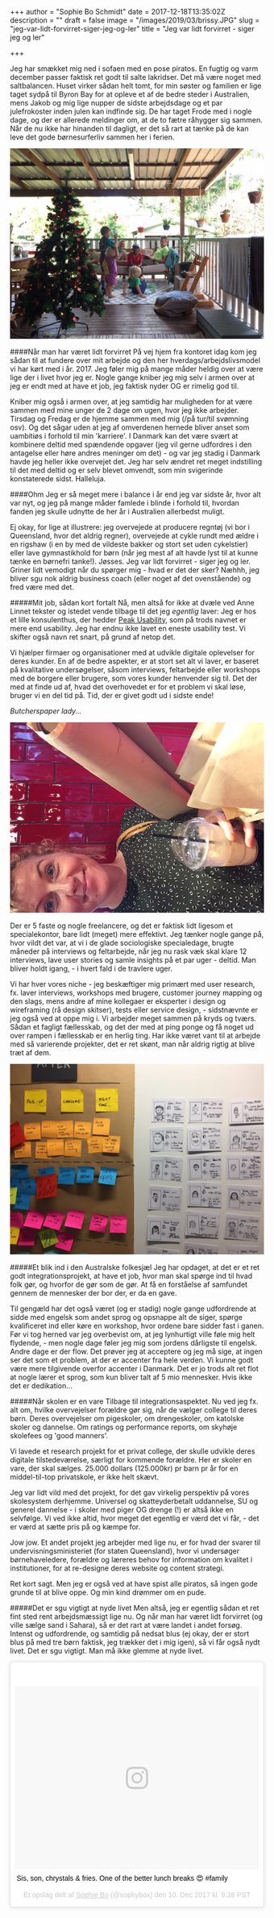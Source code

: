 +++
author = "Sophie Bo Schmidt"
date = 2017-12-18T13:35:02Z
description = ""
draft = false
image = "/images/2019/03/brissy.JPG"
slug = "jeg-var-lidt-forvirret-siger-jeg-og-ler"
title = "Jeg var lidt forvirret - siger jeg og ler"

+++


Jeg har smækket mig ned i sofaen med en pose piratos. En fugtig og varm december passer faktisk ret godt til salte lakridser. Det må være noget med saltbalancen. Huset virker sådan helt tomt, for min søster og familien er lige taget sydpå til Byron Bay for at opleve et af de bedre steder i Australien, mens Jakob og mig lige nupper de sidste arbejdsdage og et par julefrokoster inden julen kan indfinde sig. De har taget Frode med i nogle dage, og der er allerede meldinger om, at de to fætre råhygger sig sammen. Når de nu ikke har hinanden til dagligt, er det så rart at tænke på de kan leve det gode børnesurferliv sammen her i ferien.  


![](/content/images/2017/12/FullSizeRender--5-.jpg)

####Når man har været lidt forvirret
På vej hjem fra kontoret idag kom jeg sådan til at fundere over mit arbejde og den her hverdags/arbejdslivsmodel vi har kørt med i år. 2017. Jeg føler mig på mange måder heldig over at være lige der i livet hvor jeg er. Nogle gange kniber jeg mig selv i armen over at jeg er endt med at have et job, jeg faktisk nyder OG er rimelig god til. 

Kniber mig også i armen over, at jeg samtidig har muligheden for at være sammen med mine unger de 2 dage om ugen, hvor jeg ikke arbejder. Tirsdag og Fredag er de hjemme sammen med mig (/på tur/til svømning osv). Og det sågar uden at jeg af omverdenen hernede bliver anset som uambitiøs i forhold til min 'karriere'. I Danmark kan det være svært at kombinere deltid med spændende opgaver (jeg vil gerne udfordres i den antagelse eller høre andres meninger om det) - og var jeg stadig i Danmark havde jeg heller ikke overvejet det. Jeg har selv ændret ret meget indstilling til det med deltid og er selv blevet omvendt, som min svigerinde konstaterede sidst. Halleluja. 

####Ohm
Jeg er så meget mere i balance i år end jeg var sidste år, hvor alt var nyt, og jeg på mange måder famlede i blinde i forhold til, hvordan fanden jeg skulle udnytte de her år i Australien allerbedst muligt. 

Ej okay, for lige at illustrere: jeg overvejede at producere regntøj (vi bor i Queensland, hvor det aldrig regner), overvejede at cykle rundt med ældre i en rigshaw (i en by med de vildeste bakker og stort set uden cykelstier) eller lave gymnastikhold for børn (når jeg mest af alt havde lyst til at kunne tænke en børnefri tanke!). Jøsses. Jeg var lidt forvirret - siger jeg og ler. Griner lidt vemodigt når du spørger mig - hvad er det der sker? Næhhh, jeg bliver sgu nok aldrig business coach (eller noget af det ovenstående) og fred være med det. 

#####Mit job, sådan kort fortalt
Nå, men altså for ikke at dvæle ved Anne Linnet tekster og istedet vende tilbage til det jeg *egentlig* laver: Jeg er hos et lille konsulenthus, der hedder [Peak Usability](http://peakusability.com.au), som på trods navnet er mere end usability. Jeg har endnu ikke lavet en eneste usability test. Vi skifter også navn ret snart, på grund af netop det. 

Vi hjælper firmaer og organisationer med at udvikle digitale oplevelser for deres kunder. En af de bedre aspekter, er at stort set alt vi laver, er baseret på kvalitative undersøgelser, såsom interviews, feltarbejde eller workshops med de borgere eller brugere, som vores kunder henvender sig til. Det der med at finde ud af, hvad det overhovedet er for et problem vi skal løse, bruger vi en del tid på. Tid, der er givet godt ud i sidste ende! 

*Butcherspaper lady...*

![](/content/images/2017/12/IMG_5129--1-.JPG)

Der er 5 faste og nogle freelancere, og det er faktisk lidt ligesom et specialekontor, bare lidt (meget) mere effektivt. Jeg tænker nogle gange på, hvor vildt det var, at vi i de glade sociologiske specialedage, brugte måneder på interviews og feltarbejde, når jeg nu rask væk skal klare 12 interviews, lave user stories og samle insights på et par uger - deltid. Man bliver holdt igang, - i hvert fald i de travlere uger. 

Vi har hver vores niche - jeg beskæftiger mig primært med user research, fx. laver interviews, workshops med brugere, customer journey mapping og den slags, mens andre af mine kollegaer er eksperter i design og wireframing (rå design skitser), tests eller service design, - sidstnævnte er jeg også ved at oppe mig i. Vi arbejder meget sammen på kryds og tværs. Sådan et fagligt fællesskab, og det der med at ping ponge og få noget ud over rampen i fællesskab er en herlig ting. Har ikke været vant til at arbejde med så varierende projekter, det er ret skønt, man når aldrig rigtig at blive træt af dem. 

![](/content/images/2017/12/IMG_5646.JPG)

#####Et blik ind i den Australske folkesjæl
Jeg har opdaget, at det er et ret godt integrationsprojekt, at have et job, hvor man skal spørge ind til hvad folk gør, og hvorfor de gør som de gør. At få en forståelse af samfundet gennem de mennesker der bor der, er da en gave. 

Til gengæld har det også været (og er stadig) nogle gange udfordrende at sidde med engelsk som andet sprog og opsnappe alt de siger, spørge kvalificeret ind eller køre en workshop, hvor ordene bare sidder fast i ganen. Før vi tog herned var jeg overbevist om, at jeg lynhurtigt ville føle mig helt flydende, - men nogle dage føler jeg mig som jordens dårligste til engelsk. Andre dage er der flow. Det prøver jeg at acceptere og jeg må sige, at ingen ser det som et problem, at der er accenter fra hele verden. Vi kunne godt være mere tilgivende overfor accenter i Danmark. Det er jo trods alt ret flot at nogle lærer et sprog, som kun bliver talt af 5 mio mennesker. Hvis ikke det er dedikation...   

#####Når skolen er en vare
Tilbage til integrationsaspektet. Nu ved jeg fx. alt om, hvilke overvejelser forældre gør sig, når de vælger college til deres børn. Deres overvejelser om pigeskoler, om drengeskoler, om katolske skoler og dannelse. Om ratings og performance reports, om skyhøje skolefees og 'good manners'. 

Vi lavede et research projekt for et privat college, der skulle udvikle deres digitale tilstedeværelse, særligt for kommende forældre. Her er skoler en vare, der skal sælges. 25.000 dollars (125.000kr) pr barn pr år for en middel-til-top privatskole, er ikke helt skævt. 


Jeg var lidt vild med det projekt, for det gav virkelig perspektiv på vores skolesystem derhjemme. Universel og skatteyderbetalt uddannelse, SU og generel dannelse - i skoler med piger OG drenge (!) er altså ikke en selvfølge. Vi ved ikke altid, hvor meget det egentlig er værd det vi får, - det er værd at sætte pris på og kæmpe for. 

Jow jow. Et andet projekt jeg arbejder med lige nu, er for hvad der svarer til undervisningsministeriet (for staten Queensland), hvor vi undersøger børnehaveledere, forældre og læreres behov for information om kvalitet i institutioner, for at re-designe deres website og content strategi. 

Ret kort sagt.
Men jeg er også ved at have spist alle piratos, så ingen gode grunde til at blive oppe. Og min kind drømmer om en pude. 

#####Det er sgu vigtigt at nyde livet
Men altså, jeg er egentlig sådan et ret fint sted rent arbejdsmæssigt lige nu. Og når man har været lidt forvirret (og ville sælge sand i Sahara), så er det rart at være landet i andet forsøg. Intenst og udfordrende, og samtidig på nedsat blus (ej okay, der er stort blus på med tre børn faktisk, jeg trækker det i mig igen), så vi får også nydt livet. Det er sgu vigtigt. Man må ikke glemme at nyde livet.  


<blockquote class="instagram-media" data-instgrm-captioned data-instgrm-permalink=https://www.instagram.com/p/BcjNtWkhWDn/ data-instgrm-version="8" style=" background:#FFF; border:0; border-radius:3px; box-shadow:0 0 1px 0 rgba(0,0,0,0.5),0 1px 10px 0 rgba(0,0,0,0.15); margin: 1px; max-width:658px; padding:0; width:99.375%; width:-webkit-calc(100% - 2px); width:calc(100% - 2px);"><div style="padding:8px;"> <div style=" background:#F8F8F8; line-height:0; margin-top:40px; padding:37.4537037037037% 0; text-align:center; width:100%;"> <div style=" background:url(data:image/png;base64,iVBORw0KGgoAAAANSUhEUgAAACwAAAAsCAMAAAApWqozAAAABGdBTUEAALGPC/xhBQAAAAFzUkdCAK7OHOkAAAAMUExURczMzPf399fX1+bm5mzY9AMAAADiSURBVDjLvZXbEsMgCES5/P8/t9FuRVCRmU73JWlzosgSIIZURCjo/ad+EQJJB4Hv8BFt+IDpQoCx1wjOSBFhh2XssxEIYn3ulI/6MNReE07UIWJEv8UEOWDS88LY97kqyTliJKKtuYBbruAyVh5wOHiXmpi5we58Ek028czwyuQdLKPG1Bkb4NnM+VeAnfHqn1k4+GPT6uGQcvu2h2OVuIf/gWUFyy8OWEpdyZSa3aVCqpVoVvzZZ2VTnn2wU8qzVjDDetO90GSy9mVLqtgYSy231MxrY6I2gGqjrTY0L8fxCxfCBbhWrsYYAAAAAElFTkSuQmCC); display:block; height:44px; margin:0 auto -44px; position:relative; top:-22px; width:44px;"></div></div> <p style=" margin:8px 0 0 0; padding:0 4px;"> <a href="https://www.instagram.com/p/BcjNtWkhWDn/" style=" color:#000; font-family:Arial,sans-serif; font-size:14px; font-style:normal; font-weight:normal; line-height:17px; text-decoration:none; word-wrap:break-word;" target="_blank">Sis, son, chrystals &amp; fries. One of the better lunch breaks 😍 #family</a></p> <p style=" color:#c9c8cd; font-family:Arial,sans-serif; font-size:14px; line-height:17px; margin-bottom:0; margin-top:8px; overflow:hidden; padding:8px 0 7px; text-align:center; text-overflow:ellipsis; white-space:nowrap;">Et opslag delt af <a href="&lt;Macro &#39;profile_link&#39;&gt;" style=" color:#c9c8cd; font-family:Arial,sans-serif; font-size:14px; font-style:normal; font-weight:normal; line-height:17px;" target="_blank"> Sophie Bo</a> (@sophybox) den <time style=" font-family:Arial,sans-serif; font-size:14px; line-height:17px;" datetime="2017-12-11T05:28:29+00:00">10. Dec 2017 kl. 9:28 PST</time></p></div></blockquote> <script async defer src="//platform.instagram.com/en_US/embeds.js"></script>

